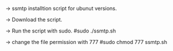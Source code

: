 -> ssmtp installtion script for ubunut versions.

-> Download the script.

-> Run the script with sudo.  #sudo ./ssmtp.sh

-> change the file permission with 777 #sudo chmod 777 ssmtp.sh

